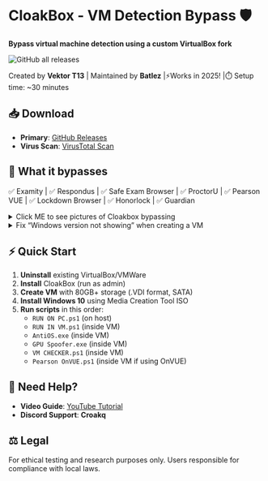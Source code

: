 # CloakBox - VM Detection Bypass 🛡️

**Bypass virtual machine detection using a custom VirtualBox fork**

![GitHub all releases](https://img.shields.io/github/downloads/Batlez/CloakBox/total?style=for-the-badge)

Created by **Vektor T13** | Maintained by **Batlez** |⚡Works in 2025! |⏱️ Setup time: ~30 minutes

## 📥 Download
- **Primary**: [GitHub Releases](https://github.com/Batlez/CloakBox/releases)
- **Virus Scan**: [VirusTotal Scan](https://www.virustotal.com/gui/file/17ba6063ba20eba0ffc6538609d0cd216e015efd146e6e82e7de33e743cd8905/detection)

## 🎯 What it bypasses
✅ Examity | ✅ Respondus | ✅ Safe Exam Browser | ✅ ProctorU | ✅ Pearson VUE | ✅ Lockdown Browser | ✅ Honorlock | ✅ Guardian

<details>
<summary>Click ME to see pictures of Cloakbox bypassing</summary>
   
![image](https://github.com/Batlez/HiddenVM/assets/63690709/51e1df60-4338-4da9-b5a3-ffe61c054797)
![image](https://github.com/Batlez/HiddenVM/assets/63690709/9f3ae77a-2bea-4824-bf3f-24556fb54045)
![image](https://github.com/Batlez/HiddenVM/assets/63690709/438c960f-f712-4016-8f92-0ad2c731a8bc)
![image](https://github.com/Batlez/HiddenVM/assets/63690709/17213a48-d6f3-4f82-87ac-2cb2f6f197f4)
![image](https://github.com/Batlez/HiddenVM/assets/63690709/47acefba-842b-4493-ad16-4709b9039dbc)

</details>
<details>
<summary>Fix “Windows version not showing” when creating a VM</summary>

**Disable** SV-IOR setting in your Motherboards BIOS as its a Virtualization issue
</details>

## ⚡ Quick Start
1. **Uninstall** existing VirtualBox/VMWare
2. **Install** CloakBox (run as admin)
3. **Create VM** with 80GB+ storage (.VDI format, SATA)
4. **Install Windows 10** using Media Creation Tool ISO
5. **Run scripts** in this order:
   - `RUN ON PC.ps1` (on host)
   - `RUN IN VM.ps1` (inside VM)
   - `AntiOS.exe` (inside VM)
   - `GPU Spoofer.exe` (inside VM)
   - `VM CHECKER.ps1` (inside VM)
   - `Pearson OnVUE.ps1` (inside VM if using OnVUE)

## 🎥 Need Help?
- **Video Guide**: [YouTube Tutorial](https://www.youtube.com/watch?v=rk_TTvOCUtU)
- **Discord Support**: **Croakq**

## ⚖️ Legal
For ethical testing and research purposes only. Users responsible for compliance with local laws.
